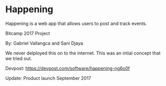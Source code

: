 # Happening

Happening is a web app that allows users to post and track events. 

Bitcamp 2017 Project

By: Gabriel Vallangca and Sani Djaya 

We never delployed this on to the internet. This was an intial concept that we tried out. 

Devpost: 
https://devpost.com/software/happening-ng6o0f

Update: Product launch September 2017 
